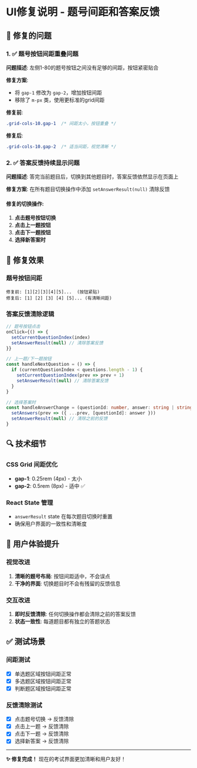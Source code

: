 # UI修复说明 - 题号间距和答案反馈

## 🔧 修复的问题

### 1. ✅ 题号按钮间距重叠问题
**问题描述**: 左侧1-80的题号按钮之间没有足够的间距，按钮紧密贴合

**修复方案**: 
- 将 `gap-1` 修改为 `gap-2`，增加按钮间距
- 移除了 `m-px` 类，使用更标准的grid间距

**修复前**:
```css
.grid-cols-10.gap-1  /* 间距太小，按钮重叠 */
```

**修复后**:
```css
.grid-cols-10.gap-2  /* 适当间距，视觉清晰 */
```

### 2. ✅ 答案反馈持续显示问题
**问题描述**: 答完当前题目后，切换到其他题目时，答案反馈依然显示在页面上

**修复方案**: 在所有题目切换操作中添加 `setAnswerResult(null)` 清除反馈

#### 修复的切换操作:
1. **点击题号按钮切换**
2. **点击上一题按钮**  
3. **点击下一题按钮**
4. **选择新答案时**

## 🎨 修复效果

### 题号按钮间距
```
修复前: [1][2][3][4][5]...  (按钮紧贴)
修复后: [1] [2] [3] [4] [5]... (有清晰间距)
```

### 答案反馈清除逻辑
```typescript
// 题号按钮点击
onClick={() => {
  setCurrentQuestionIndex(index)
  setAnswerResult(null) // 清除答案反馈
}}

// 上一题/下一题按钮
const handleNextQuestion = () => {
  if (currentQuestionIndex < questions.length - 1) {
    setCurrentQuestionIndex(prev => prev + 1)
    setAnswerResult(null) // 清除答案反馈
  }
}

// 选择答案时
const handleAnswerChange = (questionId: number, answer: string | string[]) => {
  setAnswers(prev => ({ ...prev, [questionId]: answer }))
  setAnswerResult(null) // 清除之前的反馈
}
```

## 🔍 技术细节

### CSS Grid 间距优化
- **gap-1**: 0.25rem (4px) - 太小
- **gap-2**: 0.5rem (8px) - 适中 ✅

### React State 管理
- `answerResult` state 在每次题目切换时重置
- 确保用户界面的一致性和清晰度

## 📱 用户体验提升

### 视觉改进
1. **清晰的题号布局**: 按钮间距适中，不会误点
2. **干净的界面**: 切换题目时不会有残留的反馈信息

### 交互改进  
1. **即时反馈清除**: 任何切换操作都会清除之前的答案反馈
2. **状态一致性**: 每道题目都有独立的答题状态

## ✅ 测试场景

### 间距测试
- [x] 单选题区域按钮间距正常
- [x] 多选题区域按钮间距正常  
- [x] 判断题区域按钮间距正常

### 反馈清除测试
- [x] 点击题号切换 → 反馈清除
- [x] 点击上一题 → 反馈清除
- [x] 点击下一题 → 反馈清除  
- [x] 选择新答案 → 反馈清除

---

**✨ 修复完成！** 现在的考试界面更加清晰和用户友好！